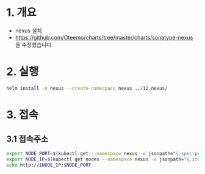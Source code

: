 # 1. 개요
* nexus 설치 
* https://github.com/Oteemo/charts/tree/master/charts/sonatype-nexus 을 수정했습니다.

# 2. 실행
```sh
helm install -n nexus --create-namespace nexus ../12_nexus/
```

# 3. 접속
## 3.1 접속주소
```sh
export NODE_PORT=$(kubectl get --namespace nexus -o jsonpath="{.spec.ports[0].nodePort}" services nexus)
export NODE_IP=$(kubectl get nodes --namespace nexus -o jsonpath="{.items[0].status.addresses[0].address}")
echo http://$NODE_IP:$NODE_PORT
```